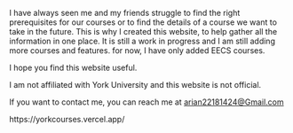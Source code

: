 <p>
            I have always seen me and my friends struggle to find the right prerequisites for our courses or to find the details of a course we want to take in the future.
            This is why I created this website, to help gather all the information in one place. It is still a work in progress and I am still adding more courses and features.
            for now, I have only added EECS courses.
       </p>
        <p className='aboutp'>
        I hope you find this website useful.
        </p>
        <p className='aboutp2'>
        I am not affiliated with York University and this website is not official.
        </p>
        <p className='aboutp'>
            If you want to contact me, you can reach me at <a href="mailto:arian22181424@gmail.com">arian22181424@Gmail.com</a>
        </p>
          https://yorkcourses.vercel.app/
        
